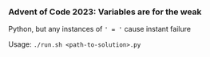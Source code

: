 ### Advent of Code 2023: Variables are for the weak

Python, but any instances of `' = '` cause instant failure

Usage: `./run.sh <path-to-solution>.py`
